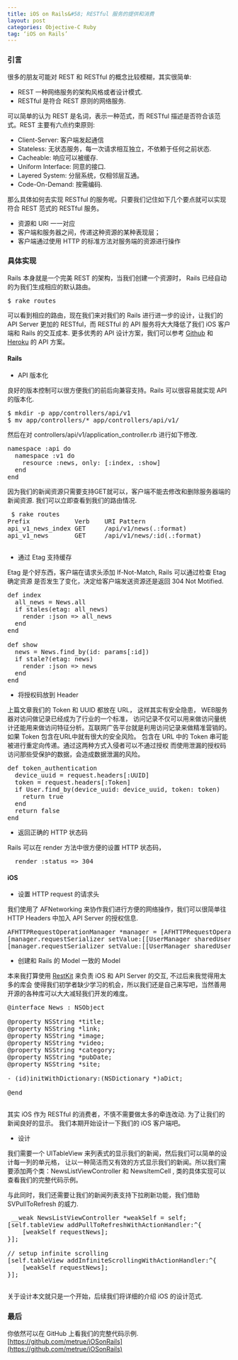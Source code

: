 ```yaml
---
title: iOS on Rails&#58; RESTful 服务的提供和消费
layout: post
categories: Objective-C Ruby
tag: ‘iOS on Rails’
---
```


### 引言

很多的朋友可能对 REST 和 RESTful 的概念比较模糊，其实很简单:

* REST 一种网络服务的架构风格或者设计模式.
* RESTful 是符合 REST 原则的网络服务.

可以简单的认为 REST 是名词，表示一种范式，而 RESTful 描述是否符合该范式。REST 主要有六点约束原则:

* Client-Server: 客户端发起通信 
* Stateless: 无状态服务，每一次请求相互独立，不依赖于任何之前状态.
* Cacheable: 响应可以被缓存.
* Uniform Interface: 同意的接口.
* Layered System: 分层系统，仅相邻层互通。
* Code-On-Demand: 按需编码.

那么具体如何去实现 RESTful 的服务呢。只要我们记住如下几个要点就可以实现符合 REST 范式的 RESTful 服务。

* 资源和 URI 一一对应
* 客户端和服务器之间，传递这种资源的某种表现层；
* 客户端通过使用 HTTP 的标准方法对服务端的资源进行操作

### 具体实现

Rails 本身就是一个完美 REST 的架构，当我们创建一个资源时， Rails 已经自动的为我们生成相应的默认路由。

<pre>
$ rake routes
</pre>

可以看到相应的路由，现在我们来对我们的 Rails 进行进一步的设计，让我们的 API Server 更加的 RESTful，而
RESTful 的 API 服务将大大降低了我们 iOS 客户端和 Rails 的交互成本. 更多优秀的 API 设计方案，我们可以参考
[Github](https://developer.github.com/v3/) 和 [Heroku](https://devcenter.heroku.com/articles/platform-api-reference) 的 API 方案。


#### Rails

* API 版本化

良好的版本控制可以很方便我们的前后向兼容支持。Rails 可以很容易就实现 API 的版本化.

<pre>
$ mkdir -p app/controllers/api/v1
$ mv app/controllers/* app/controllers/api/v1/
</pre>

然后在对 controllers/api/v1/application_controller.rb 进行如下修改.

<pre>
namespace :api do
  namespace :v1 do
    resource :news, only: [:index, :show]
  end
end
</pre>

因为我们的新闻资源只需要支持GET就可以，客户端不能去修改和删除服务器端的新闻资源.
我们可以立即查看到我们的路由情况.

<pre>
 $ rake routes
Prefix            Verb    URI Pattern                            Controller#Action
api_v1_news_index GET     /api/v1/news(.:format)                 api/v1/news#index
api_v1_news       GET     /api/v1/news/:id(.:format)             api/v1/news#show

</pre>

* 通过 Etag 支持缓存

Etag 是个好东西，客户端在请求头添加 If-Not-Match, Rails 可以通过检查 Etag 确定资源
是否发生了变化，决定给客户端发送资源还是返回 304 Not Motified.

<pre>
def index
  all_news = News.all
  if stales(etag: all_news)
    render :json => all_news
  end
end

def show
  news = News.find_by(id: params[:id])
  if stale?(etag: news)
    render :json => news
  end
end
</pre>

* 将授权码放到 Header

上篇文章我们的 Token 和 UUID 都放在 URL， 这样其实有安全隐患， WEB服务器对访问做记录已经成为了行业的一个标准，
访问记录不仅可以用来做访问量统计还能用来做访问特征分析。互联网广告平台就是利用访问记录来做精准营销的。如果 Token 
包含在URL中就有很大的安全风险。 包含在 URL 中的 Token 串可能被进行重定向传递。通过这两种方式入侵者可以不通过授权
而使用泄漏的授权码访问那些受保护的数据，会造成数据泄漏的风险。

<pre>
def token_authentication
  device_uuid = request.headers[:UUID]
  token = request.headers[:Token]
  if User.find_by(device_uuid: device_uuid, token: token)
    return true
  end
  return false
end
</pre>

* 返回正确的 HTTP 状态码

Rails 可以在 render 方法中很方便的设置 HTTP 状态码， 

<pre>
  render :status => 304
</pre>

#### iOS

* 设置 HTTP request 的请求头

我们使用了 AFNetworking 来协作我们进行方便的网络操作，我们可以很简单往 HTTP Headers 中加入 API Server 的授权信息.

<pre>
AFHTTPRequestOperationManager *manager = [AFHTTPRequestOperationManager manager];
[manager.requestSerializer setValue:[[UserManager sharedUserManager] getUUID] forHTTPHeaderField: @"UUID"];
[manager.requestSerializer setValue:[[UserManager sharedUserManager] getToken] forHTTPHeaderField: @"Token"];
</pre>

* 创建和 Rails 的 Model 一致的 Model

本来我打算使用 [RestKit](https://github.com/RestKit/RestKit) 来负责 iOS 和 API Server 的交互, 不过后来我觉得用太多的库会
使得我们初学者缺少学习的机会，所以我们还是自己来写吧，当然善用开源的各种库可以大大减轻我们开发的难度。

<pre>
@interface News : NSObject

@property NSString *title;
@property NSString *link;
@property NSString *image;
@property NSString *video;
@property NSString *category;
@property NSString *pubDate;
@property NSString *site;

- (id)initWithDictionary:(NSDictionary *)aDict;

@end
                                            
</pre>

其实 iOS 作为 RESTful 的消费者，不慎不需要做太多的牵连改动. 为了让我们的新闻良好的显示。
我们本期开始设计一下我们的 iOS 客户端吧。 

* 设计

我们需要一个 UITableView 来列表式的显示我们的新闻，然后我们可以简单的设计每一列的单元格，
让以一种简洁而又有效的方式显示我们的新闻。所以我们需要添加两个类：NewsListViewController 和
NewsItemCell , 类的具体实现可以查看我们的完整代码示例。

与此同时，我们还需要让我们的新闻列表支持下拉刷新功能，我们借助 SVPullToRefresh 的威力.

<pre>
 __weak NewsListViewController *weakSelf = self;
[self.tableView addPullToRefreshWithActionHandler:^{
    [weakSelf requestNews];
}];

// setup infinite scrolling
[self.tableView addInfiniteScrollingWithActionHandler:^{
    [weakSelf requestNews];
}];

</pre>
关于设计本文就只是一个开始，后续我们将详细的介绍 iOS 的设计范式.

### 最后

你依然可以在 GitHub 上看我们的完整代码示例.
[https://github.com/metrue/iOSonRails](https://github.com/metrue/iOSonRails)
